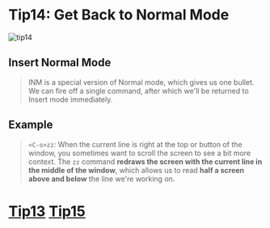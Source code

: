 # Tip14: Get Back to Normal Mode  
   
![tip14](images/tip14.png)  
  
## Insert Normal Mode  
>INM is a special version of Normal mode, which gives us one bullet. We can fire off a single command, after which we'll be returned to Insert mode immediately.  
  
## Example  
>`<C-o>zz`: When the current line is right at the top or button of the window, you sometimes want to scroll the screen to see a bit more context. The `zz` command **redraws the screen with the current line in the middle of the window**, which allows us to read **half a screen above and below** the line we're working on.  
  
# [Tip13](tip13.md) [Tip15](tip15.md)
